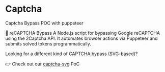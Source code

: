 # Captcha
Captcha Bypass POC with puppeteer


🔐 reCAPTCHA Bypass
A Node.js script for bypassing Google reCAPTCHA using the 2Captcha API.
It automates browser actions via Puppeteer and submits solved tokens programmatically.

Looking for a different kind of CAPTCHA bypass (SVG-based)?

👉 Check out our [captcha-svg](https://github.com/FORTBRIDGE-UK/captcha-svg) PoC

